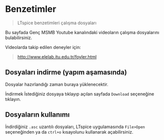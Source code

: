 # Benzetimler
> LTspice benzetimleri çalışma dosyaları

Bu sayfada Genç MSMB Youtube kanalındaki videoların çalışma dosyalarını bulabilirsiniz.

Videolarda takip edilen deneyler için: 
>http://www.elelab.itu.edu.tr/foyler.html

## Dosyaları indirme (yapım aşamasında)

Dosyalar hazırlandığı zaman buraya yüklenecektir.

İndirmek İstediğiniz dosyaya tıklayıp açılan sayfada `Download` seçeneğine tıklayın.

## Dosyaların kullanımı

İndirdiğiniz `.asc` uzantılı dosyaları, LTspice uygulamasında `File>Open` seçeneğinden ya da `ctrl+o` kısayolunu kullanarak açabilirsiniz.
